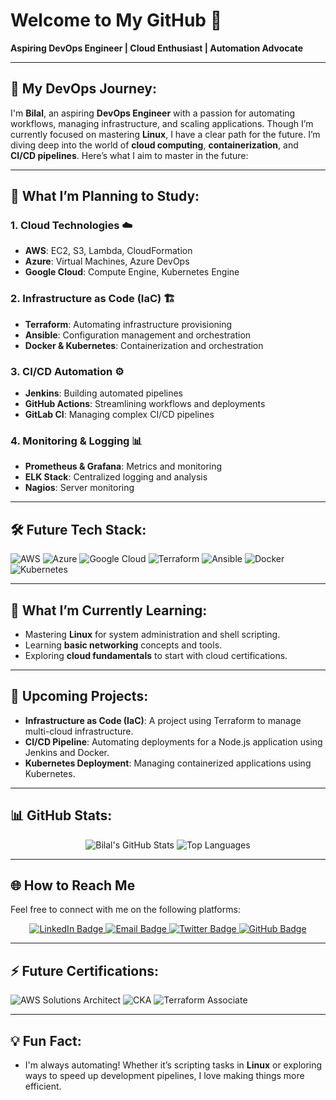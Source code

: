 # Welcome to My GitHub 👋  
**Aspiring DevOps Engineer | Cloud Enthusiast | Automation Advocate**

---


## 🚀 My DevOps Journey:

I'm **Bilal**, an aspiring **DevOps Engineer** with a passion for automating workflows, managing infrastructure, and scaling applications. Though I’m currently focused on mastering **Linux**, I have a clear path for the future. I’m diving deep into the world of **cloud computing**, **containerization**, and **CI/CD pipelines**. Here’s what I aim to master in the future:

---

## 🔭 What I’m Planning to Study:

### 1. **Cloud Technologies** ☁️
- **AWS**: EC2, S3, Lambda, CloudFormation
- **Azure**: Virtual Machines, Azure DevOps
- **Google Cloud**: Compute Engine, Kubernetes Engine

### 2. **Infrastructure as Code (IaC)** 🏗️
- **Terraform**: Automating infrastructure provisioning
- **Ansible**: Configuration management and orchestration
- **Docker & Kubernetes**: Containerization and orchestration

### 3. **CI/CD Automation** ⚙️
- **Jenkins**: Building automated pipelines
- **GitHub Actions**: Streamlining workflows and deployments
- **GitLab CI**: Managing complex CI/CD pipelines

### 4. **Monitoring & Logging** 📊
- **Prometheus & Grafana**: Metrics and monitoring
- **ELK Stack**: Centralized logging and analysis
- **Nagios**: Server monitoring

---

## 🛠️ Future Tech Stack:

<p align="left">
  <img src="https://img.shields.io/badge/AWS-232F3E?style=for-the-badge&logo=amazon-aws&logoColor=white" alt="AWS" />
  <img src="https://img.shields.io/badge/Azure-0078D4?style=for-the-badge&logo=microsoft-azure&logoColor=white" alt="Azure" />
  <img src="https://img.shields.io/badge/Google_Cloud-4285F4?style=for-the-badge&logo=google-cloud&logoColor=white" alt="Google Cloud" />
  <img src="https://img.shields.io/badge/Terraform-7B42BC?style=for-the-badge&logo=terraform&logoColor=white" alt="Terraform" />
  <img src="https://img.shields.io/badge/Ansible-EE0000?style=for-the-badge&logo=ansible&logoColor=white" alt="Ansible" />
  <img src="https://img.shields.io/badge/Docker-2496ED?style=for-the-badge&logo=docker&logoColor=white" alt="Docker" />
  <img src="https://img.shields.io/badge/Kubernetes-326CE5?style=for-the-badge&logo=kubernetes&logoColor=white" alt="Kubernetes" />
</p>

---

## 🌱 What I’m Currently Learning:
- Mastering **Linux** for system administration and shell scripting.
- Learning **basic networking** concepts and tools.
- Exploring **cloud fundamentals** to start with cloud certifications.

---

## 📘 Upcoming Projects:
- **Infrastructure as Code (IaC)**: A project using Terraform to manage multi-cloud infrastructure.
- **CI/CD Pipeline**: Automating deployments for a Node.js application using Jenkins and Docker.
- **Kubernetes Deployment**: Managing containerized applications using Kubernetes.

---

## 📊 GitHub Stats:
<p align="center">
  <img src="https://github-readme-stats.vercel.app/api?username=BilalDevOps&show_icons=true&theme=radical" alt="Bilal's GitHub Stats" />
  <img src="https://github-readme-stats.vercel.app/api/top-langs/?username=BilalDevOps&layout=compact&theme=radical" alt="Top Languages" />
</p>

---

## 🌐 How to Reach Me

Feel free to connect with me on the following platforms:

<p align="center">
  <a href="https://www.linkedin.com/in/bilal-ahmed44" target="_blank">
    <img src="https://img.shields.io/badge/LinkedIn-Bilal-blue?style=for-the-badge&logo=linkedin&logoColor=white" alt="LinkedIn Badge"/>
  </a>
  <a href="mailto:bilal@example.com" target="_blank">
    <img src="https://img.shields.io/badge/Email-bilalahmed8044@gmail.com-red?style=for-the-badge&logo=gmail&logoColor=white" alt="Email Badge"/>
  </a>
  <a href="https://twitter.com/bilal" target="_blank">
    <img src="https://img.shields.io/badge/Twitter-@bilal-1DA1F2?style=for-the-badge&logo=twitter&logoColor=white" alt="Twitter Badge"/>
  </a>
  <a href="https://github.com/bilal" target="_blank">
    <img src="https://img.shields.io/badge/GitHub-Bilal-181717?style=for-the-badge&logo=github&logoColor=white" alt="GitHub Badge"/>
  </a>
</p>




---

## ⚡ Future Certifications:

<p align="left">
  <img src="https://img.shields.io/badge/AWS%20Solutions%20Architect%20Associate-FF9900?style=for-the-badge&logo=amazon-aws&logoColor=white" alt="AWS Solutions Architect" />
  <img src="https://img.shields.io/badge/Certified%20Kubernetes%20Administrator-326CE5?style=for-the-badge&logo=kubernetes&logoColor=white" alt="CKA" />
  <img src="https://img.shields.io/badge/Terraform%20Associate-7B42BC?style=for-the-badge&logo=terraform&logoColor=white" alt="Terraform Associate" />
</p>

---

## 💡 Fun Fact:
- I'm always automating! Whether it’s scripting tasks in **Linux** or exploring ways to speed up development pipelines, I love making things more efficient.
